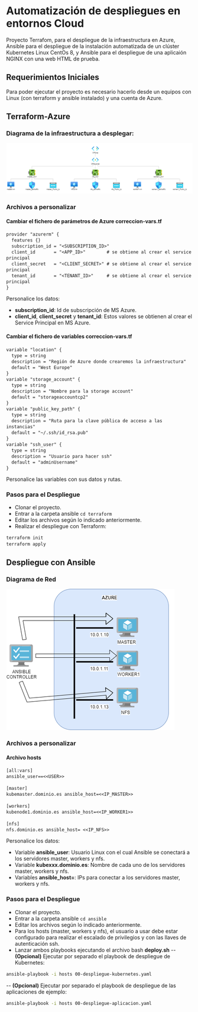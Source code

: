 # Automatización de despliegues en entornos Cloud

Proyecto Terrafom, para el despliegue de la infraestructura en Azure, Ansible para el despliegue de la instalación automatizada de un clúster Kubernetes Linux CentOs 8, y Ansible para el despliegue de una aplicaión NGINX con una web HTML de prueba.

## Requerimientos Iniciales
Para poder ejecutar el proyecto es necesario hacerlo desde un equipos con Linux (con terraform y ansible instalado) y una cuenta de Azure.

## Terraform-Azure
### Diagrama de la infraestructura a desplegar:
![Terraform](https://github.com/juanmaorgaz/devopscp2/blob/main/terraform.png?raw=true)

### Archivos a personalizar
#### Cambiar el fichero de parámetros de Azure correccion-vars.tf
```
provider "azurerm" { 
  features {} 
  subscription_id = "<SUBSCRIPTION_ID>" 
  client_id       = "<APP_ID>"        # se obtiene al crear el service principal 
  client_secret   = "<CLIENT_SECRET>" # se obtiene al crear el service principal 
  tenant_id       = "<TENANT_ID>"     # se obtiene al crear el service principal 
}
```
Personalice los datos:
- **subscription_id**: Id de subscripción de MS Azure.
- **client_id**, **client_secret** y **tenant_id**: Estos valores se obtienen al crear el Service Principal en MS Azure.

#### Cambiar el fichero de variables correccion-vars.tf
```
variable "location" {
  type = string
  description = "Región de Azure donde crearemos la infraestructura"
  default = "West Europe"
}
variable "storage_account" {
  type = string
  description = "Nombre para la storage account"
  default = "storageaccountcp2"
}
variable "public_key_path" {
  type = string
  description = "Ruta para la clave pública de acceso a las instancias"
  default = "~/.ssh/id_rsa.pub"
}
variable "ssh_user" {
  type = string
  description = "Usuario para hacer ssh"
  default = "adminUsername"
}
```
Personalice las variables con sus datos y rutas.

### Pasos para el Despliegue
- Clonar el proyecto.
- Entrar a la carpeta ansible `cd terraform`
- Editar los archivos según lo indicado anteriormente.
- Realizar el despliegue con Terraform:
```bash
terraform init
terraform apply
```

## Despliegue con Ansible

### Diagrama de Red
![Kubernetes](https://github.com/juanmaorgaz/devopscp2/blob/main/cluster.png?raw=true)

### Archivos a personalizar
#### Archivo hosts
```
[all:vars] 
ansible_user==<<USER>> 

[master] 
kubemaster.dominio.es ansible_host=<<IP_MASTER>> 

[workers] 
kubenode1.dominio.es ansible_host=<<IP_WORKER1>> 

[nfs] 
nfs.dominio.es ansible_host= <<IP_NFS>> 
```
Personalice los datos:
- Variable **ansible_user**: Usuario Linux con el cual Ansible se conectará a los servidores master, workers y nfs.
- Variable **kubexxx.dominio.es**: Nombre de cada uno de los servidores master, workers y nfs.
- Variables **ansible_host=**: IPs para conectar a los servidores master, workers y nfs.

### Pasos para el Despliegue
- Clonar el proyecto.
- Entrar a la carpeta ansible `cd ansible`
- Editar los archivos según lo indicado anteriormente.
- Para los hosts (master, workers y nfs), el usuario a usar debe estar configurado para realizar el escalado de privilegios y con las llaves de autenticación ssh.
- Lanzar ambos playbooks ejecutando el archivo bash **deploy.sh**
-- **(Opcional)** Ejecutar por separado el playbook de despliegue de Kubernetes:
```bash
ansible-playbook -i hosts 00-despliegue-kubernetes.yaml
```
-- **(Opcional)** Ejecutar por separado el playbook de despliegue de las aplicaciones de ejemplo:
```bash
ansible-playbook -i hosts 00-despliegue-aplicacion.yaml
```
